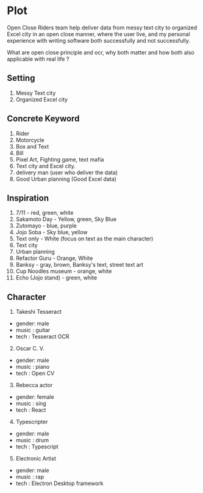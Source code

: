 # Plot

Open Close Riders team help deliver data from messy text city to organized Excel city in an open close manner, 
where the user live, and my personal experience with writing software both successfully and not successfully.

What are open close principle and ocr, why both matter and how both also applicable with real life ?

## Setting

1.  Messy Text city
2.  Organized Excel city

## Concrete Keyword

1.  Rider
2.  Motorcycle
3.  Box and Text
4.  Bill
5.  Pixel Art, Fighting game, text mafia
6.  Text city and Excel city.
7.  delivery man (user who deliver the data)
8.  Good Urban planning (Good Excel data)

## Inspiration

1.  7/11 - red, green, white
2.  Sakamoto Day - Yellow, green, Sky Blue
3.  Zutomayo - blue, purple
4.  Jojo Soba - Sky blue, yellow
5.  Text only - White (focus on text as the main character)
6.  Text city
7.  Urban planning
8.  Refactor Guru - Orange, White
9.  Banksy - gray, brown, Banksy's text, street text art
10. Cup Noodles museum - orange, white
11. Echo (Jojo stand) - green, white

## Character

1.  Takeshi Tesseract
-   gender: male
-   music : guitar
-   tech  : Tesseract OCR
2.  Oscar C. V.
-   gender: male
-   music : piano
-   tech  : Open CV
3.  Rebecca actor
-   gender: female
-   music : sing
-   tech  : React
4.  Typescripter
-   gender: male
-   music : drum
-   tech  : Typescript
5.  Electronic Artist
-   gender: male
-   music : rap
-   tech  : Electron Desktop framework
